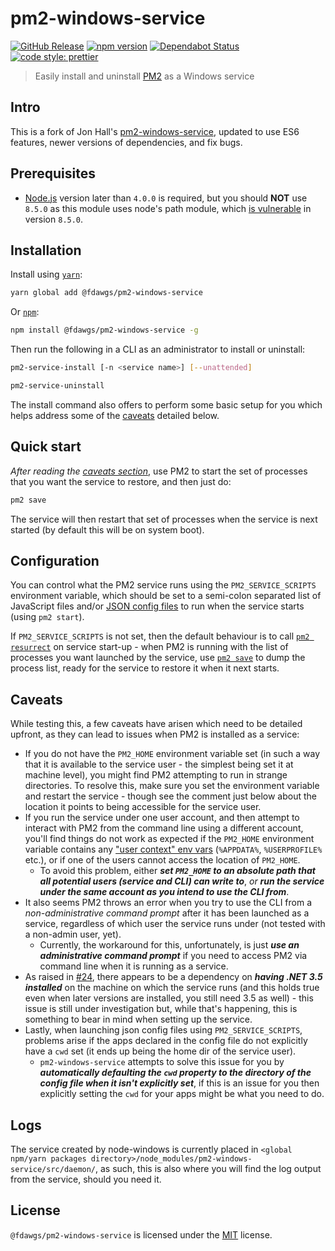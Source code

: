 # pm2-windows-service

[![GitHub Release](https://img.shields.io/github/release/Fdawgs/pm2-windows-service.svg)](https://github.com/Fdawgs/pm2-windows-service/releases/latest/) [![npm version](https://img.shields.io/npm/v/@fdawgs/pm2-windows-service)](https://www.npmjs.com/package/@fdawgs/pm2-windows-service) [![Dependabot Status](https://api.dependabot.com/badges/status?host=github&identifier=253735893)](https://dependabot.com) [![code style: prettier](https://img.shields.io/badge/code_style-prettier-ff69b4.svg?style=flat-square)](https://github.com/prettier/prettier)

> Easily install and uninstall [PM2](https://github.com/Unitech/PM2/) as a Windows service

## Intro

This is a fork of Jon Hall's [pm2-windows-service](https://github.com/jon-hall/pm2-windows-service), updated to use ES6 features, newer versions of dependencies, and fix bugs.

## Prerequisites

-   [Node.js](https://nodejs.org/en/) version later than `4.0.0` is required, but you should **NOT** use `8.5.0` as this module uses node's path module, which [is vulnerable](https://nodejs.org/en/blog/vulnerability/september-2017-path-validation/) in version `8.5.0`.

## Installation

Install using [`yarn`](https://yarnpkg.com/en/package/@fdawgs/pm2-windows-service):

```bash
yarn global add @fdawgs/pm2-windows-service
```

Or [`npm`](https://www.npmjs.com/package/@fdawgs/pm2-windows-service):

```bash
npm install @fdawgs/pm2-windows-service -g
```

Then run the following in a CLI as an administrator to install or uninstall:

```bash
pm2-service-install [-n <service name>] [--unattended]

pm2-service-uninstall
```

The install command also offers to perform some basic setup for you which helps address some of the [caveats](#caveats) detailed below.

## Quick start

_After reading the [caveats section](#caveats)_, use PM2 to start the set of processes that you want the service to restore, and then just do:

```sh
pm2 save
```

The service will then restart that set of processes when the service is next started (by default this will be on system boot).

## Configuration

You can control what the PM2 service runs using the `PM2_SERVICE_SCRIPTS` environment variable, which should be set to a semi-colon separated list of JavaScript files and/or [JSON config files](http://pm2.keymetrics.io/docs/usage/application-declaration/) to run when the service starts (using `pm2 start`).

If `PM2_SERVICE_SCRIPTS` is not set, then the default behaviour is to call [`pm2 resurrect`](http://pm2.keymetrics.io/docs/usage/pm2-doc-single-page/#related-commands) on service start-up - when PM2 is running with the list of processes you want launched by the service, use [`pm2 save`](http://pm2.keymetrics.io/docs/usage/pm2-doc-single-page/#related-commands) to dump the process list, ready for the service to restore it when it next starts.

## **Caveats**

While testing this, a few caveats have arisen which need to be detailed upfront, as they can lead to issues when PM2 is installed as a service:

-   If you do not have the `PM2_HOME` environment variable set (in such a way that it is available to the service user - the simplest being set it at machine level), you might find PM2 attempting to run in strange directories. To resolve this, make sure you set the environment variable and restart the service - though see the comment just below about the location it points to being accessible for the service user.
-   If you run the service under one user account, and then attempt to interact with PM2 from the command line using a different account, you'll find things do not work as expected if the `PM2_HOME` environment variable contains any ["user context" env vars](https://technet.microsoft.com/en-us/library/cc749104.aspx#BKMK_2) (`%APPDATA%`, `%USERPROFILE%` etc.), or if one of the users cannot access the location of `PM2_HOME`.
    -   To avoid this problem, either **_set `PM2_HOME` to an absolute path that all potential users (service and CLI) can write to_**, _or_ **_run the service under the same account as you intend to use the CLI from_**.
-   It also seems PM2 throws an error when you try to use the CLI from a _non-administrative command prompt_ after it has been launched as a service, regardless of which user the service runs under (not tested with a non-admin user, yet).
    -   Currently, the workaround for this, unfortunately, is just **_use an administrative command prompt_** if you need to access PM2 via command line when it is running as a service.
-   As raised in [#24](https://github.com/jon-hall/pm2-windows-service/issues/24), there appears to be a dependency on **_having .NET 3.5 installed_** on the machine on which the service runs (and this holds true even when later versions are installed, you still need 3.5 as well) - this issue is still under investigation but, while that's happening, this is something to bear in mind when setting up the service.
-   Lastly, when launching json config files using `PM2_SERVICE_SCRIPTS`, problems arise if the apps declared in the config file do not explicitly have a `cwd` set (it ends up being the home dir of the service user).
    -   `pm2-windows-service` attempts to solve this issue for you by **_automatically defaulting the `cwd` property to the directory of the config file when it isn't explicitly set_**, if this is an issue for you then explicitly setting the `cwd` for your apps might be what you need to do.

## Logs

The service created by node-windows is currently placed in `<global npm/yarn packages directory>/node_modules/pm2-windows-service/src/daemon/`, as such, this is also where you will find the log output from the service, should you need it.

## License

`@fdawgs/pm2-windows-service` is licensed under the [MIT](https://github.com/Fdawgs/pm2-windows-service/blob/master/LICENSE) license.
